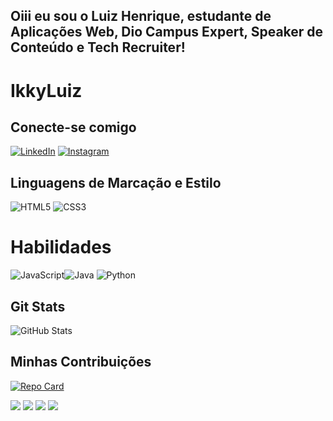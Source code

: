 ## Oiii eu sou o Luiz Henrique, estudante de Aplicações Web, Dio Campus Expert, Speaker de Conteúdo e Tech Recruiter!
# IkkyLuiz

## Conecte-se comigo
[![LinkedIn](https://img.shields.io/badge/LinkedIn-000?style=for-the-badge&logo=linkedin&logoColor=0E76A8)](https://www.linkedin.com/in/adm-luiz-henrique-fc/)
[![Instagram](https://img.shields.io/badge/Instagram-000?style=for-the-badge&logo=instagram)](https://www.instagram.com/codingikky/)

## Linguagens de Marcação e Estilo
![HTML5](https://img.shields.io/badge/HTML5-000?style=for-the-badge&logo=html5)
![CSS3](https://img.shields.io/badge/CSS3-000?style=for-the-badge&logo=css3&logoColor=264CE4)

# Habilidades
![JavaScript](https://img.shields.io/badge/JavaScript-000?style=for-the-badge&logo=javascript)![Java](https://img.shields.io/badge/Java-000?style=for-the-badge&logo=java)
![Python](https://img.shields.io/badge/Python-000?style=for-the-badge&logo=python)
## Git Stats
![GitHub Stats](https://github-readme-stats.vercel.app/api?username=IkkyLuiz&theme=transparent&bg_color=000&border_color=30A3DC&show_icons=true&icon_color=30A3DC&title_color=E94D5F&text_color=FFF)


## Minhas Contribuições  

[![Repo Card](https://github-readme-stats.vercel.app/api/pin/?username=IkkyLuiz&repo=academia-digital&bg_color=000&border_color=30A3DC&show_icons=true&icon_color=30A3DC&title_color=E94D5F&text_color=FFF)](https://github.com//IkkyLuiz/academia-digital)
  



 
<div> 
  <a href="https://www.youtube.com/watch?v=8SlN8z-e7Lg" target="_blank"><img src="https://img.shields.io/badge/YouTube-FF0000?style=for-the-badge&logo=youtube&logoColor=white" target="_blank"></a>
  <a href="https://www.instagram.com/codingikky/" target="_blank"><img src="https://img.shields.io/badge/-Instagram-%23E4405F?style=for-the-badge&logo=instagram&logoColor=white" target="_blank"></a> 
  <a href = "mailto:admluizhenrique15@gmail.com"><img src="https://img.shields.io/badge/-Gmail-%23333?style=for-the-badge&logo=gmail&logoColor=white" target="_blank"></a>
  <a href="https://www.linkedin.com/in/adm-luiz-henrique-fc/" target="_blank"><img src="https://img.shields.io/badge/-LinkedIn-%230077B5?style=for-the-badge&logo=linkedin&logoColor=white" target="_blank"></a> 
  
</div>
